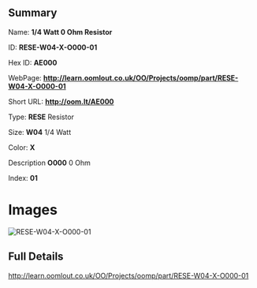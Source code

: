 

## Summary
 
Name: __1/4 Watt 0 Ohm Resistor__

ID: __RESE-W04-X-O000-01__

Hex ID: __AE000__

WebPage: __http://learn.oomlout.co.uk/OO/Projects/oomp/part/RESE-W04-X-O000-01__

Short URL: __http://oom.lt/AE000__


Type: __RESE__ Resistor 

Size: __W04__ 1/4 Watt 

Color: __X__  

Description __O000__ 0 Ohm 

Index: __01__


# Images
![RESE-W04-X-O000-01](http://oomlout.com/oomp-gen/parts/RESE-W04-X-O000-01/RESE-W04-X-O000-01_420.jpg)



## Full Details

 http://learn.oomlout.co.uk/OO/Projects/oomp/part/RESE-W04-X-O000-01














